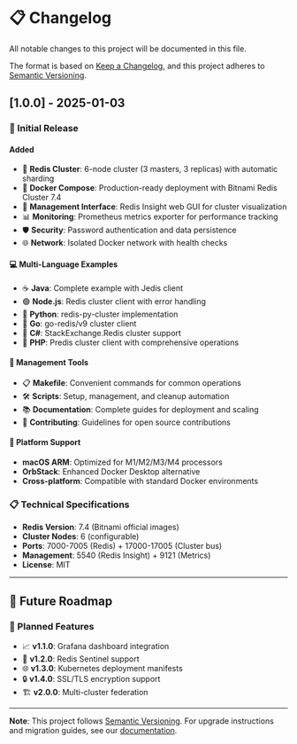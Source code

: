 # 📋 Changelog

All notable changes to this project will be documented in this file.

The format is based on [Keep a Changelog](https://keepachangelog.com/en/1.0.0/),
and this project adheres to [Semantic Versioning](https://semver.org/spec/v2.0.0.html).

## [1.0.0] - 2025-01-03

### 🎉 Initial Release

#### Added
- 🔗 **Redis Cluster**: 6-node cluster (3 masters, 3 replicas) with automatic sharding
- 🐳 **Docker Compose**: Production-ready deployment with Bitnami Redis Cluster 7.4
- 🎯 **Management Interface**: Redis Insight web GUI for cluster visualization
- 📊 **Monitoring**: Prometheus metrics exporter for performance tracking
- 🛡️ **Security**: Password authentication and data persistence
- 🌐 **Network**: Isolated Docker network with health checks

#### 💻 Multi-Language Examples
- ☕ **Java**: Complete example with Jedis client
- 🟢 **Node.js**: Redis cluster client with error handling
- 🐍 **Python**: redis-py-cluster implementation
- 🔵 **Go**: go-redis/v9 cluster client
- 💠 **C#**: StackExchange.Redis cluster support
- 🐘 **PHP**: Predis cluster client with comprehensive operations

#### 🔧 Management Tools
- 📋 **Makefile**: Convenient commands for common operations
- 🛠️ **Scripts**: Setup, management, and cleanup automation
- 📚 **Documentation**: Complete guides for deployment and scaling
- 🤝 **Contributing**: Guidelines for open source contributions

#### 🎯 Platform Support
- **macOS ARM**: Optimized for M1/M2/M3/M4 processors
- **OrbStack**: Enhanced Docker Desktop alternative
- **Cross-platform**: Compatible with standard Docker environments

### 📋 Technical Specifications
- **Redis Version**: 7.4 (Bitnami official images)
- **Cluster Nodes**: 6 (configurable)
- **Ports**: 7000-7005 (Redis) + 17000-17005 (Cluster bus)
- **Management**: 5540 (Redis Insight) + 9121 (Metrics)
- **License**: MIT

---

## 🚀 Future Roadmap

### 🎯 Planned Features
- 📈 **v1.1.0**: Grafana dashboard integration
- 🔧 **v1.2.0**: Redis Sentinel support
- 🌐 **v1.3.0**: Kubernetes deployment manifests
- 🔒 **v1.4.0**: SSL/TLS encryption support
- 🏗️ **v2.0.0**: Multi-cluster federation

---

**Note**: This project follows [Semantic Versioning](https://semver.org/). For upgrade instructions and migration guides, see our [documentation](docs/).